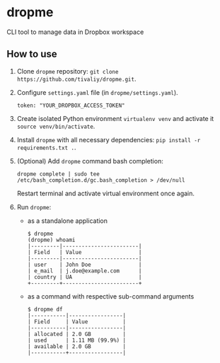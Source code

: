 # dropme
CLI tool to manage data in Dropbox workspace

## How to use
1. Clone `dropme` repository: `git clone https://github.com/tivaliy/dropme.git`.
2. Configure `settings.yaml` file (in `dropme/settings.yaml`).

    ```
    token: "YOUR_DROPBOX_ACCESS_TOKEN"
    ```

3. Create isolated Python environment `virtualenv venv` and activate it `source venv/bin/activate`.
4. Install `dropme` with all necessary dependencies: `pip install -r requirements.txt .`.
5. (Optional) Add `dropme` command bash completion:

    `dropme complete | sudo tee /etc/bash_completion.d/gc.bash_completion > /dev/null`

    Restart terminal and activate virtual environment once again.
6. Run `dropme`:

    * as a standalone application

        ```
        $ dropme
        (dropme) whoami
        |---------|------------------------|
        | Field   | Value                  |
        |---------|------------------------|
        | user    | John Doe               |
        | e_mail  | j.doe@example.com      |
        | country | UA                     |
        +---------+------------------------+
        ```

    * as a command with respective sub-command arguments

        ```
        $ dropme df
        |-----------|-----------------|
        | Field     | Value           |
        |-----------|-----------------|
        | allocated | 2.0 GB          |
        | used      | 1.11 MB (99.9%) |
        | available | 2.0 GB          |
        |-----------+-----------------|
        ```
